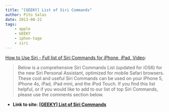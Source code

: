 ```yaml
---
title: "[GEEKY] List of Siri Commands"
author: Pito Salas
date: 2013-08-22
tags:
    - apple
    - GEEKY
    - iphon-tage
    - siri
---
```


[How to Use Siri - Full list of Siri Commands for iPhone, iPad,
Video](<http://techblog.tv/full-list-of-siri-commands-how-to-use-siri/>):

> Below is a comprehensive Siri Commands List (updated for iOS6) for the new
> Siri Personal Assistant, optimized for mobile Safari browsers. These cool
> and useful Siri Commands can be used on your iPhone 5, iPhone 4s, iPad, iPad
> mini, and the iPod Touch. If you find this list helpful, or if you would
> like to add to our list of top Siri Commands, please use the comments
> section below.




* **Link to site:** **[[GEEKY] List of Siri Commands](None)**
